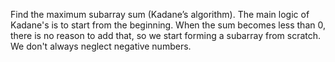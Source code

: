 Find the maximum subarray sum (Kadane’s algorithm).
The main logic of Kadane's is to start from the beginning. When the sum becomes less than 0, there is no reason to add that, so we start forming a subarray from scratch. We don't always neglect negative numbers.
